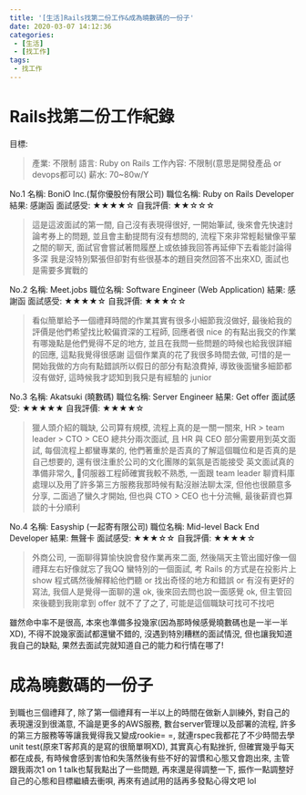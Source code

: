 ```yaml
---
title: '[生活]Rails找第二份工作&成為曉數碼的一份子'
date: 2020-03-07 14:12:36
categories:
 - [生活]
 - [找工作]
tags:
 - 找工作
---
```


# Rails找第二份工作紀錄

目標:
> 產業: 不限制
> 語言: Ruby on Rails
> 工作內容: 不限制(意思是開發產品 or devops都可以)
> 薪水: 70~80w/Y

No.1
名稱: BoniO Inc.(幫你優股份有限公司)
職位名稱: Ruby on Rails Developer
結果: 感謝函
面試感受: ★★★★☆
自我評價: ★★☆☆☆
> 這是這波面試的第一間, 自己沒有表現得很好, 一開始筆試, 後來會先快速討論考券上的問題, 並且會主動提問有沒有想問的, 流程下來非常輕鬆蠻像平輩之間的聊天, 面試官會嘗試著問履歷上或依據我回答再延伸下去看能討論得多深
> 我是沒特別緊張但卻對有些很基本的題目突然回答不出來XD, 面試也是需要多實戰的

No.2
名稱: Meet.jobs
職位名稱: Software Engineer (Web Application)
結果: 感謝函
面試感受: ★★★★☆
自我評價: ★★★☆☆
> 看似簡單給予一個禮拜時間的作業其實有很多小細節我沒做好, 最後給我的評價是他們希望找比較偏資深的工程師, 回應者很 nice 的有點出我交的作業有哪幾點是他們覺得不足的地方, 並且在我問一些問題的時候也給我很詳細的回應, 這點我覺得很感謝
> 這個作業真的花了我很多時間去做, 可惜的是一開始我做的方向有點錯誤所以假日的部分有點浪費掉, 導致後面蠻多細節都沒有做好, 這時候我才認知到我只是有經驗的 junior

No.3
名稱: Akatsuki (曉數碼)
職位名稱: Server Engineer
結果: Get offer
面試感受: ★★★★★
自我評價: ★★★★☆
> 獵人頭介紹的職缺, 公司算有規模, 流程上真的是一關一關來, HR > team leader > CTO > CEO 總共分兩次面試, 且 HR 與 CEO 部分需要用到英文面試, 每個流程上都蠻專業的, 他們著重於是否真的了解這個職位和是否真的是自己想要的, 還有很注重於公司的文化團隊的氣氛是否能接受
> 英文面試真的準備非常久, 伺服器工程師確實我較不熟悉, 一面跟 team leader 聊資料庫處理以及用了許多第三方服務我那時候有點沒辦法聊太深, 但他也很願意多分享, 二面過了蠻久才開始, 但也與 CTO > CEO 也十分流暢, 最後薪資也算談的十分順利

No.4
名稱: Easyship (一起寄有限公司)
職位名稱: Mid-level Back End Developer
結果: 無聲卡
面試感受: ★★★☆☆
自我評價: ★★★★☆
> 外商公司, 一面聊得算愉快說會發作業再來二面, 然後隔天主管出國好像一個禮拜左右好像就忘了我QQ
> 蠻特別的一個面試, 考 Rails 的方式是在投影片上 show 程式碼然後解釋給他們聽 or 找出奇怪的地方和錯誤 or 有沒有更好的寫法, 我個人是覺得一面聊的還 ok, 後來回去問也說一面感覺 ok, 但主管回來後聽到我剛拿到 offer 就不了了之了, 可能是這個職缺可找可不找吧

雖然命中率不是很高, 本來也準備多投幾家(因為那時候感覺曉數碼也是一半一半XD), 不得不說幾家面試都還蠻不錯的, 沒遇到特別糟糕的面試情況, 但也讓我知道我自己的缺點, 果然去面試完就知道自己的能力和行情在哪了!

# 成為曉數碼的一份子

到職也三個禮拜了, 除了第一個禮拜有一半以上的時間在做新人訓練外, 對自己的表現還沒到很滿意, 不論是更多的AWS服務, 數台server管理以及部署的流程, 許多的第三方服務等等讓我覺得我又變成rookie= =, 就連rspec我都花了不少時間去學unit test(原來T客邦真的是寫的很簡單啊XD), 其實真心有點挫折, 但確實幾乎每天都在成長, 有時候會感到害怕和失落然後有些不好的習慣和心態又會跑出來, 主管跟我兩次1 on 1 talk也幫我點出了一些問題, 再來還是得調整一下, 振作一點調整好自己的心態和目標繼續去衝唄, 再來有過試用的話再多發點心得文吧 lol
